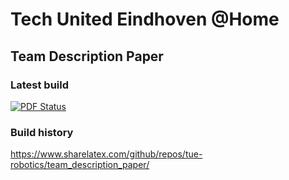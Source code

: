 # Tech United Eindhoven @Home  
## Team Description Paper
### Latest build
[![PDF Status](https://www.sharelatex.com/github/repos/tue-robotics/team_description_paper/builds/latest/badge.svg)](https://www.sharelatex.com/github/repos/tue-robotics/team_description_paper/builds/latest/output.pdf)
### Build history
https://www.sharelatex.com/github/repos/tue-robotics/team_description_paper/
